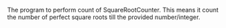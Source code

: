 The program to perform count of SquareRootCounter.
This means it count the number of perfect square roots till the provided number/integer.
